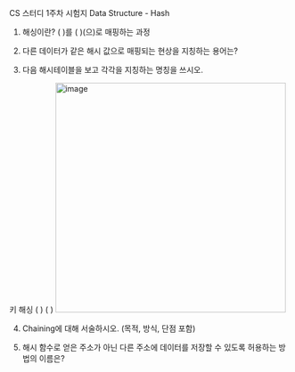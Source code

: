 CS 스터디 1주차 시험지
Data Structure - Hash


1. 해싱이란?
(              )를 (             )(으)로 매핑하는 과정



2. 다른 데이터가 같은 해시 값으로 매핑되는 현상을 지칭하는 용어는?




3. 다음 해시테이블을 보고 각각을 지칭하는 명칭을 쓰시오.

키          해싱    (        ) (             )
<img width="413" alt="image" src="https://user-images.githubusercontent.com/66426083/158803826-634cf685-23ff-433b-8cf8-0d2a50fcfc22.png">

        


4. Chaining에 대해 서술하시오. (목적, 방식, 단점 포함)







5. 해시 함수로 얻은 주소가 아닌 다른 주소에 데이터를 저장할 수 있도록 허용하는 방법의 이름은?

